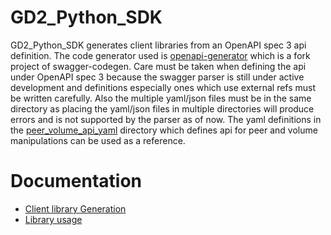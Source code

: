 # GD2_Python_SDK

GD2_Python_SDK generates client libraries from an OpenAPI spec 3 api definition. The code generator used is [openapi-generator](https://github.com/OpenAPITools/openapi-generator) which is a fork project of swagger-codegen. Care must be taken when defining the api under OpenAPI spec 3 because the swagger parser is still under active development and definitions especially ones which use external refs must be written carefully. Also the multiple yaml/json files must be in the same directory as placing the yaml/json files in multiple directories will produce errors and is not supported by the parser as of now. The yaml definitions in the [peer_volume_api_yaml](https://github.com/sidharthanup/GD2_Python_SDK/tree/master/peer_volume_api_yaml) directory which defines api for peer and volume manipulations can be used as a reference.

# Documentation
  * [Client library Generation](https://github.com/sidharthanup/GD2_Python_SDK/blob/master/docs/client_library_generation.md)
  * [Library usage](https://github.com/sidharthanup/GD2_Python_SDK/blob/master/docs/library_usage.md)
  
